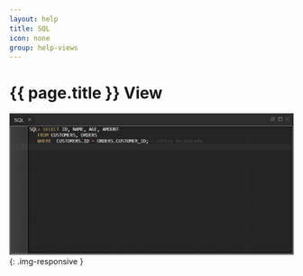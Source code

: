 ```yaml
---
layout: help
title: SQL
icon: none
group: help-views
---
```


{{ page.title }} View
===



![SQL view](images/ide_view_sql.png){: .img-responsive }


